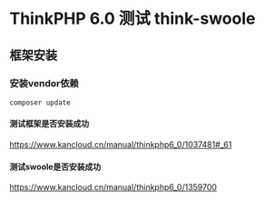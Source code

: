 # ThinkPHP 6.0 测试 think-swoole

## 框架安装

### 安装vendor依赖

```shell
composer update
```

#### 测试框架是否安装成功

https://www.kancloud.cn/manual/thinkphp6_0/1037481#_61

#### 测试swoole是否安装成功

https://www.kancloud.cn/manual/thinkphp6_0/1359700

